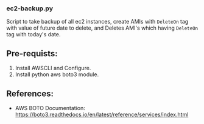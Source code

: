 ### ec2-backup.py 

Script to take backup of all ec2 instances, create AMIs with `DeleteOn` tag with value of future date to delete, and Deletes AMI's which having `DeleteOn` tag with today's date. 

## Pre-requists: 
1) Install AWSCLI and Configure. 
2) Install python aws boto3 module. 



## References: 
* AWS BOTO Documentation: 
https://boto3.readthedocs.io/en/latest/reference/services/index.html

